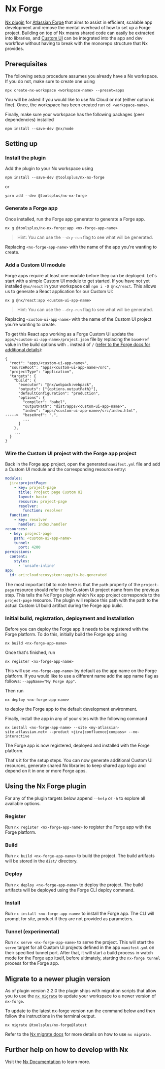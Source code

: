 # Nx Forge

[Nx plugin](https://nx.dev) for [Atlassian Forge](https://developer.atlassian.com/platform/nx-forge/) that aims to assist in efficient, scalable app development and remove the mental overhead of how to set up a Forge project.
Building on top of Nx means shared code can easily be extracted into libraries, and [Custom UI](https://developer.atlassian.com/platform/nx-forge/custom-ui/) can be integrated into the app and dev workflow without having to break with the monorepo structure that Nx provides.

## Prerequisites

The following setup procedure assumes you already have a Nx workspace. If you do not, make sure to create one using

```shell
npx create-nx-workspace <workspace-name> --preset=apps
```

You will be asked if you would like to use Nx Cloud or not (either option is fine). Once, the workspace has been created run `cd <workspace-name>`.

Finally, make sure your workspace has the following packages (peer dependencies) installed

```shell
npm install --save-dev @nx/node
```

## Setting up

### Install the plugin

Add the plugin to your Nx workspace using

```shell
npm install --save-dev @toolsplus/nx-nx-forge
```

or

```shell
yarn add --dev @toolsplus/nx-nx-forge
```

### Generate a Forge app

Once installed, run the Forge app generator to generate a Forge app.

```shell
nx g @toolsplus/nx-nx-forge:app <nx-forge-app-name>
```

> Hint: You can use the `--dry-run` flag to see what will be generated.

Replacing `<nx-forge-app-name>` with the name of the app you're wanting to create.

### Add a Custom UI module

Forge apps require at least one module before they can be deployed. Let's start with a simple Custom UI module to get started. If you have not yet installed `@nx/react` in your workspace call `npm i -D @nx/react`. This allows us to generate a React application for our Custom UI:

    nx g @nx/react:app <custom-ui-app-name>

> Hint: You can use the `--dry-run` flag to see what will be generated.

Replacing `<custom-ui-app-name>` with the name of the Custom UI project you're wanting to create.

To get this React app working as a Forge Custom UI update the `apps/<custom-ui-app-name>/project.json` file by replacing the `baseHref` value in the build options with `.` instead of `/` ([refer to the Forge docs for additional details](https://developer.atlassian.com/platform/nx-forge/custom-ui/#accessing-static-assets)):

```
{
  "root": "apps/<custom-ui-app-name>",
  "sourceRoot": "apps/<custom-ui-app-name>/src",
  "projectType": "application",
  "targets": {
    "build": {
      "executor": "@nx/webpack:webpack",
      "outputs": ["{options.outputPath}"],
      "defaultConfiguration": "production",
      "options": {
        "compiler": "babel",
        "outputPath": "dist/apps/<custom-ui-app-name>",
        "index": "apps/<custom-ui-app-name>/src/index.html",
----->  "baseHref": ".",
        ...
      }
    },
    ...
  }
}
```

### Wire the Custom UI project with the Forge app project

Back in the Forge app project, open the generated `manifest.yml` file and add a Custom UI module and the corresponding resource entry:

```yaml
modules:
  jira:projectPage:
    - key: project-page
      title: Project page Custom UI
      layout: basic
      resource: project-page
      resolver:
        function: resolver
  function:
    - key: resolver
      handler: index.handler
resources:
  - key: project-page
    path: <custom-ui-app-name>
    tunnel:
      port: 4200
permissions:
  content:
    styles:
      - 'unsafe-inline'
app:
  id: ari:cloud:ecosystem::app/to-be-generated
```

The most important bit to note here is that the `path` property of the `project-page` resource should refer to the Custom UI project name from the previous step. This tells the Nx Forge plugin which Nx app project corresponds to the `project-page` resource. The plugin will replace this path with the path to the actual Custom UI build artifact during the Forge app build.

### Initial build, registration, deployment and installation

Before you can deploy the Forge app it needs to be registered with the Forge platform. To do this, initially build the Forge app using

    nx build <nx-forge-app-name>

Once that's finished, run

    nx register <nx-forge-app-name>

This will use `<nx-forge-app-name>` by default as the app name on the Forge platform. If you would like to use a different name add the app name flag as follows: `--appName="My Forge App"`.

Then run

    nx deploy <nx-forge-app-name>

to deploy the Forge app to the default development environment.

Finally, install the app in any of your sites with the following command

    nx install <nx-forge-app-name> --site <my-atlassian-site.atlassian.net> --product <jira|confluence|compass> --no-interactive

The Forge app is now registered, deployed and installed with the Forge platform.

That's it for the setup steps. You can now generate additional Custom UI resources, generate shared Nx libraries to keep shared app logic and depend on it in one or more Forge apps.

## Using the Nx Forge plugin

For any of the plugin targets below append `--help` or `-h` to explore all available options.

### Register

Run `nx register <nx-forge-app-name>` to register the Forge app with the Forge platform.

### Build

Run `nx build <nx-forge-app-name>` to build the project. The build artifacts will be stored in the `dist/` directory.

### Deploy

Run `nx deploy <nx-forge-app-name>` to deploy the project. The build artifacts will be deployed using the Forge CLI deploy command.

### Install

Run `nx install <nx-forge-app-name>` to install the Forge app. The CLI will prompt for site, product if they are not provided as parameters.

### Tunnel (experimental)

Run `nx serve <nx-forge-app-name>` to serve the project. This will start the `serve` target for all Custom UI projects defined in the app `manifest.yml` on their specified tunnel port. After that, it will start a build process in watch mode for the Forge app itself, before ultimately, starting the `nx-forge tunnel` process for the Forge app.

## Migrate to a newer plugin version

As of plugin version 2.2.0 the plugin ships with migration scripts that allow you to use the [`nx migrate`](https://nx.dev/packages/nx/documents/migrate) to update your workspace to a newer version of `nx-forge`.

To update to the latest nx-forge version run the command below and then follow the instructions in the terminal output.

    nx migrate @toolsplus/nx-forge@latest

Refer to the [Nx migrate docs](https://nx.dev/packages/nx/documents/migrate) for more details on how to use `nx migrate`. 

## Further help on how to develop with Nx

Visit the [Nx Documentation](https://nx.dev) to learn more.
